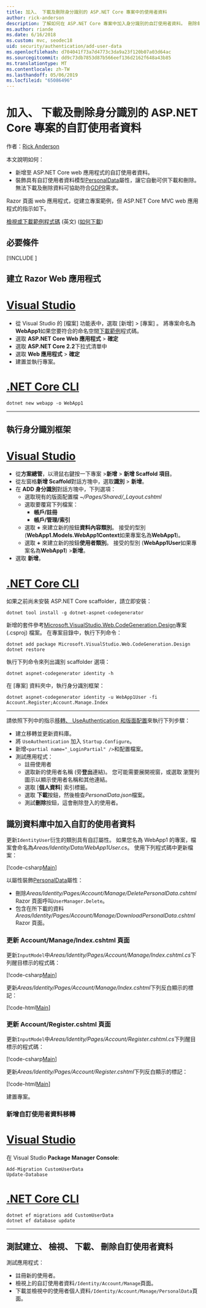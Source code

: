 ```yaml
---
title: 加入、 下載及刪除身分識別的 ASP.NET Core 專案中的使用者資料
author: rick-anderson
description: 了解如何在 ASP.NET Core 專案中加入身分識別的自訂使用者資料。 刪除每 GDPR 的資料。
ms.author: riande
ms.date: 6/16/2018
ms.custom: mvc, seodec18
uid: security/authentication/add-user-data
ms.openlocfilehash: d704041f73a7d4773c3da9a23f120b07a03d64ac
ms.sourcegitcommit: dd9c73db7853d87b566eef136d2162f648a43b85
ms.translationtype: MT
ms.contentlocale: zh-TW
ms.lasthandoff: 05/06/2019
ms.locfileid: "65086496"
---
```

# <a name="add-download-and-delete-custom-user-data-to-identity-in-an-aspnet-core-project"></a>加入、 下載及刪除身分識別的 ASP.NET Core 專案的自訂使用者資料

作者：[Rick Anderson](https://twitter.com/RickAndMSFT)

本文說明如何：

* 新增至 ASP.NET Core web 應用程式的自訂使用者資料。
* 裝飾具有自訂使用者資料模型[PersonalData](/dotnet/api/microsoft.aspnetcore.identity.personaldataattribute?view=aspnetcore-2.1)屬性，讓它自動可供下載和刪除。 無法下載及刪除資料可協助符合[GDPR](xref:security/gdpr)需求。

Razor 頁面 web 應用程式，從建立專案範例，但 ASP.NET Core MVC web 應用程式的指示如下。

[檢視或下載範例程式碼](https://github.com/aspnet/AspNetCore.Docs/tree/live/aspnetcore/security/authentication/add-user-data) \(英文\) ([如何下載](xref:index#how-to-download-a-sample))

## <a name="prerequisites"></a>必要條件

[!INCLUDE [](~/includes/2.2-SDK.md)]

## <a name="create-a-razor-web-app"></a>建立 Razor Web 應用程式

# <a name="visual-studiotabvisual-studio"></a>[Visual Studio](#tab/visual-studio)

* 從 Visual Studio 的 [檔案] 功能表中，選取 [新增] > [專案] 。 將專案命名為**WebApp1**如果您要符合的命名空間[下載範例](https://github.com/aspnet/AspNetCore.Docs/tree/live/aspnetcore/security/authentication/add-user-data/sample)程式碼。
* 選取  **ASP.NET Core Web 應用程式** > **確定**
* 選取  **ASP.NET Core 2.2**下拉式清單中
* 選取  **Web 應用程式**  > **確定**
* 建置並執行專案。

# <a name="net-core-clitabnetcore-cli"></a>[.NET Core CLI](#tab/netcore-cli)

```cli
dotnet new webapp -o WebApp1
```

---

## <a name="run-the-identity-scaffolder"></a>執行身分識別框架

# <a name="visual-studiotabvisual-studio"></a>[Visual Studio](#tab/visual-studio)

* 從**方案總管**，以滑鼠右鍵按一下專案 >**新增** > **新增 Scaffold 項目**。
* 從左窗格**新增 Scaffold**對話方塊中，選取**識別** > **新增**。
* 在  **ADD 身分識別**對話方塊中，下列選項：
  * 選取現有的版面配置檔 *~/Pages/Shared/_Layout.cshtml*
  * 選取要覆寫下列檔案：
    * **帳戶/註冊**
    * **帳戶/管理/索引**
  * 選取  **+** 來建立新的按鈕**資料內容類別**。 接受的型別 (**WebApp1.Models.WebApp1Context**如果專案名為**WebApp1**)。
  * 選取  **+** 來建立新的按鈕**使用者類別**。 接受的型別 (**WebApp1User**如果專案名為**WebApp1**) >**新增**。
* 選取 **新增**。

# <a name="net-core-clitabnetcore-cli"></a>[.NET Core CLI](#tab/netcore-cli)

如果之前尚未安裝 ASP.NET Core scaffolder，請立即安裝：

```cli
dotnet tool install -g dotnet-aspnet-codegenerator
```

新增的套件參考[Microsoft.VisualStudio.Web.CodeGeneration.Design](https://www.nuget.org/packages/Microsoft.VisualStudio.Web.CodeGeneration.Design/)專案 (.csproj) 檔案。 在專案目錄中，執行下列命令：

```cli
dotnet add package Microsoft.VisualStudio.Web.CodeGeneration.Design
dotnet restore
```

執行下列命令來列出識別 scaffolder 選項：

```cli
dotnet aspnet-codegenerator identity -h
```

在 [專案] 資料夾中，執行身分識別框架：

```cli
dotnet aspnet-codegenerator identity -u WebApp1User -fi Account.Register;Account.Manage.Index
```

---

請依照下列中的指示[移轉、 UseAuthentication 和版面配置](xref:security/authentication/scaffold-identity#efm)來執行下列步驟：

* 建立移轉並更新資料庫。
* 將 `UseAuthentication` 加入 `Startup.Configure`。
* 新增`<partial name="_LoginPartial" />`和配置檔案。
* 測試應用程式：
  * 註冊使用者
  * 選取新的使用者名稱 (旁**登出**連結)。 您可能需要展開視窗，或選取 瀏覽列圖示以顯示使用者名稱和其他連結。
  * 選取 [**個人資料**] 索引標籤。
  * 選取 **下載**按鈕，然後檢查*PersonalData.json*檔案。
  * 測試**刪除**按鈕，這會刪除登入的使用者。

## <a name="add-custom-user-data-to-the-identity-db"></a>識別資料庫中加入自訂的使用者資料

更新`IdentityUser`衍生的類別具有自訂屬性。 如果您名為 WebApp1 的專案，檔案會命名為*Areas/Identity/Data/WebApp1User.cs*。 使用下列程式碼中更新檔案：

[!code-csharp[Main](add-user-data/sample-2.2/Areas/Identity/Data/WebApp1User.cs)]

以屬性裝飾[PersonalData](/dotnet/api/microsoft.aspnetcore.identity.personaldataattribute?view=aspnetcore-2.1)屬性：

* 刪除*Areas/Identity/Pages/Account/Manage/DeletePersonalData.cshtml* Razor 頁面呼叫`UserManager.Delete`。
* 包含在所下載的資料*Areas/Identity/Pages/Account/Manage/DownloadPersonalData.cshtml* Razor 頁面。

### <a name="update-the-accountmanageindexcshtml-page"></a>更新 Account/Manage/Index.cshtml 頁面

更新`InputModel`中*Areas/Identity/Pages/Account/Manage/Index.cshtml.cs*下列醒目標示的程式碼：

[!code-csharp[Main](add-user-data/sample-2.2/Areas/Identity/Pages/Account/Manage/Index.cshtml.cs?name=snippet&highlight=28-36,63-64,98-106,119)]

更新*Areas/Identity/Pages/Account/Manage/Index.cshtml*下列反白顯示的標記：

[!code-html[Main](add-user-data/sample-2.2/Areas/Identity/Pages/Account/Manage/Index.cshtml?highlight=35-42)]

### <a name="update-the-accountregistercshtml-page"></a>更新 Account/Register.cshtml 頁面

更新`InputModel`中*Areas/Identity/Pages/Account/Register.cshtml.cs*下列醒目標示的程式碼：

[!code-csharp[Main](add-user-data/sample-2.2/Areas/Identity/Pages/Account/Register.cshtml.cs?name=snippet&highlight=28-36,67,66)]

更新*Areas/Identity/Pages/Account/Register.cshtml*下列反白顯示的標記：

[!code-html[Main](add-user-data/sample-2.2/Areas/Identity/Pages/Account/Register.cshtml?highlight=16-25)]

建置專案。

### <a name="add-a-migration-for-the-custom-user-data"></a>新增自訂使用者資料移轉

# <a name="visual-studiotabvisual-studio"></a>[Visual Studio](#tab/visual-studio)

在 Visual Studio **Package Manager Console**:

```PMC
Add-Migration CustomUserData
Update-Database
```

# <a name="net-core-clitabnetcore-cli"></a>[.NET Core CLI](#tab/netcore-cli)

```cli
dotnet ef migrations add CustomUserData
dotnet ef database update
```

---

## <a name="test-create-view-download-delete-custom-user-data"></a>測試建立、 檢視、 下載、 刪除自訂使用者資料

測試應用程式：

* 註冊新的使用者。
* 檢視上的自訂使用者資料`/Identity/Account/Manage`頁面。
* 下載並檢視中的使用者個人資料`/Identity/Account/Manage/PersonalData`頁面。
